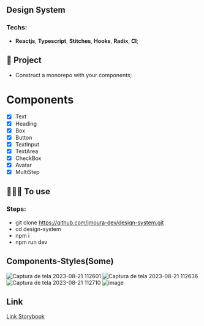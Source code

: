 ## Design System

### Techs:
- **Reactjs**, **Typescript**, **Stitches**, **Hooks**, **Radix**, **CI**;

## 📁 Project

- Construct a monorepo with your components;

# Components

- [x] Text
- [x] Heading
- [x] Box
- [x] Button
- [x] TextInput
- [x] TextArea
- [x] CheckBox
- [x] Avatar
- [x] MultiStep

## 👨🏽‍💻 To use
### Steps:
- git clone https://github.com/jmoura-dev/design-system.git
- cd design-system
- npm i
- npm run dev

## Components-Styles(Some)

![Captura de tela 2023-08-21 112601](https://github.com/jmoura-dev/design-system/assets/72841857/89bef22c-dc84-4b18-8d7d-17c213fd150c)
![Captura de tela 2023-08-21 112636](https://github.com/jmoura-dev/design-system/assets/72841857/775a50cc-ebe8-477a-96ae-b4f2d310df67)
![Captura de tela 2023-08-21 112710](https://github.com/jmoura-dev/design-system/assets/72841857/301e0366-ce08-4611-9a2b-8127006c83e9)
![image](https://github.com/jmoura-dev/design-system/assets/72841857/7090ea78-5cda-46dc-b1e3-15d4bbaf0356)

## Link

[Link Storybook](https://jmoura-dev.github.io/design-system/?path=/docs/home--docs)
